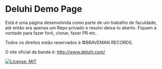 # Deluhi Demo Page

Está é uma página desenvolvida como parte de um trabalho de faculdade, até então era apenas um Repo privado e resolvi deixa-lo aberto. Fiquem a vontade para fazer fork, clonar, fazer PR etc.


Todos os direitos estão reservados à ©BRAVEMAN RECORDS.

O site oficial da banda é: http://www.deluhi.com/

[![License: MIT](https://img.shields.io/badge/License-MIT-yellow.svg)](https://github.com/ericktatsui/deluhi/blob/master/LICENSE)
